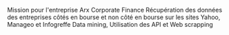 Mission pour l'entreprise Arx Corporate Finance
Récupération des données des entreprises côtés en bourse et non côté en bourse sur les sites Yahoo, Manageo et Infogreffe
Data mining, Utilisation des API et Web scrapping
